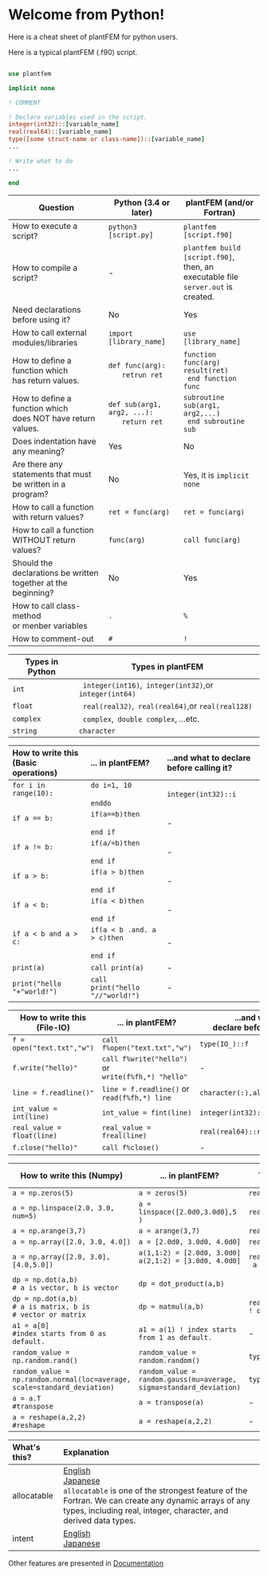 # Welcome from Python!


Here is a cheat sheet of plantFEM for python users.

Here is a typical plantFEM (.f90) script.

```fortran

use plantfem

implicit none

! COMMENT

! Declare variables used in the script.
integer(int32)::[variable_name]
real(real64)::[variable_name]
type([some struct-name or class-name])::[variable_name]
...

! Write what to do
...

end

```

| Question | Python (3.4 or later) | plantFEM (and/or Fortran) |
| ---- | ------ | ---- |
| How to execute a script? | ```python3 [script.py]``` | ```plantfem [script.f90]``` |
| How to compile a script? | - | ```plantfem build [script.f90]```,<br> then, an executable file<br> ```server.out``` is created. |
| Need declarations before using it? | No | Yes|
| How to call external modules/libraries | ```import [library_name]``` | ```use [library_name]``` |
| How to define a function which <br> has return values. | ```def func(arg): ```<br>```　　retrun ret``` | ```function func(arg) result(ret) ```<br>``` end function func``` |
| How to define a function which <br> does NOT have return values. | ```def sub(arg1, arg2, ...): ```<br>```　　return ret``` | ```subroutine sub(arg1, arg2,...)  ```<br>``` end subroutine sub``` |
| Does indentation have any meaning? | Yes | No |
| Are there any statements that must <br> be written in a program? | No | Yes, it is ```implicit none```  |
| How to call a function with return values? | ```ret = func(arg)``` | ```ret = func(arg)``` |
| How to call a function WITHOUT return values? | ```func(arg)``` | ```call func(arg)``` |
|Should the declarations be written<br>  together at the beginning?　| No | Yes|
| How to call class-method <br> or menber variables | ```.``` | ```%```|
| How to comment-out |  ```#``` | ```!```|


| Types in Python | Types in plantFEM |
| ---- | ---- |
| ```int``` |``` integer(int16)```,``` integer(int32)```,or ```integer(int64)```|
| ```float``` |``` real(real32)```,``` real(real64)```,or ```real(real128)``` |
| ```complex``` |``` complex```,``` double complex```, ...etc. |
| ```string``` |```character``` |

| How to write this (Basic operations) | ... in plantFEM?         | ...and what to declare before calling it?|
| :---- | :---- | :---- |
| ```for i in range(10): ```<br>```　　 ``` | ```do i=1, 10 ```<br><br>``` enddo ``` |  ```integer(int32)::i``` |
| ```if a == b: ```<br>```　　 ``` | ```if(a==b)then ```<br><br>``` end if ``` | - |
| ```if a != b: ```<br>```　　 ``` | ```if(a/=b)then ```<br><br>``` end if ``` | - |
| ```if a > b: ```<br>```　　 ``` | ```if(a > b)then ```<br><br>``` end if ``` | - |
| ```if a < b: ```<br>```　　 ``` | ```if(a < b)then ```<br><br>``` end if ``` | - |
| ```if a < b and a > c: ```<br>```　　 ``` | ```if(a < b .and. a > c)then ```<br><br>``` end if ``` | - |
| ```print(a) ``` |```call print(a)  ``` |- |
| ```print("hello "+"world!") ``` |```call print("hello "//"world!")  ``` |- |


| How to write this (File-IO) | ... in plantFEM?         | ...and what to <br> declare before calling it?|
| ---- | ---- | ---- |
| ```f = open("text.txt","w")``` | ```call f%open("text.txt","w")``` | ```type(IO_)::f``` |
| ```f.write("hello)"``` | ```call f%write("hello")``` or<br>  ```write(f%fh,*) "hello"```  | - |
| ```line = f.readline()"``` | ```line = f.readline()``` or<br>  ```read(f%fh,*) line```  | ```character(:),allocatable::line``` |
| ```int_value = int(line)``` |``` int_value = fint(line) ```| ```integer(int32)::int_value ```|
| ```real_value = float(line)``` |``` real_value = freal(line) ```| ```real(real64)::real_value ```|
| ```f.close("hello)"``` | ```call f%close()``` | - |


| How to write this (Numpy) | ... in plantFEM?         | ...and what to declare before calling it?|
| ---- | ---- | ---- |
| ```a = np.zeros(5)``` | ```a = zeros(5)``` | ```real(real64),allocatable::a(:)``` |
| ```a = np.linspace(2.0, 3.0, num=5)``` | ```a = linspace([2.0d0,3.0d0],5 )``` | ```real(real64),allocatable::a(:)``` |
| ```a = np.arange(3,7)``` | ```a = arange(3,7)``` | ```real(real64),allocatable::a(:)``` |
| ```a = np.array([2.0, 3.0, 4.0]) ``` | ```a = [2.0d0, 3.0d0, 4.0d0] ``` | ```real(real64),allocatable::a(:)``` |
| ```a = np.array([2.0, 3.0],[4.0,5.0]) ``` | ```a(1,1:2) = [2.0d0, 3.0d0]```<br> ```a(2,1:2) = [3.0d0, 4.0d0]```<br> ``` ``` | ```real(real64),allocatable::a(:,:)```<br> ``` a = zeros(2,2)``` |
| ```dp = np.dot(a,b) ```<br> ```# a is vector, b is vector``` | ```dp = dot_product(a,b)``` | ``` ``` |
| ```dp = np.dot(a,b) ```<br> ```# a is matrix, b is ```<br> ```# vector or matrix``` | ```dp = matmul(a,b)``` | ```real(real64),allocatable::dp(:) ! or dp(:,:)``` |
| ```a1 = a[0] ```<br> ```#index starts from 0 as default.``` | ```a1 = a(1) ! index starts from 1 as default.``` | - |
| ```random_value = np.random.rand()``` |```random_value = random.random()``` |```type(Random_)::random``` |
| ```random_value = np.random.normal(loc=average, scale=standard_deviation)``` |```random_value = random.gauss(mu=average, sigma=standard_deviation)``` |```type(Random_)::random``` |
| ```a = a.T ```<br> ```#transpose ``` |```a = transpose(a) ``` |- |
| ```a = reshape(a,2,2) ```<br> ```#reshape ``` |```a = reshape(a,2,2) ``` |- |

| What's this? | Explanation |
|:------------ |:------------ |
|allocatable | [English](https://www.ibm.com/docs/en/xl-fortran-aix/16.1.0?topic=attributes-allocatable-fortran-2003) <br> [Japanese](https://www.nag-j.co.jp/nagfor/np52_manual/np52_manual_10_3.html) <br>```allocatable``` is one of the strongest feature of the Fortran. We can create any dynamic arrays of any types, including real, integer, character, and derived data types. |
|intent | [English](https://pages.mtu.edu/~shene/COURSES/cs201/NOTES/chap07/intent.html) <br> [Japanese](https://www.nag-j.co.jp/fortran/FI_11.html) |

Other features are presented in [Documentation](../Tutorial_std.md)


